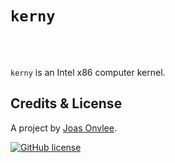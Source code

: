 # `kerny`
<br/>
<br/>

`kerny` is an Intel x86 computer kernel.

## Credits & License

A project by [Joas Onvlee](https://github.com/joasonvlee).

[![GitHub license](https://img.shields.io/badge/license-MIT-blue.svg)](https://github.com/joasonvlee/kerny/blob/master/LICENSE)
